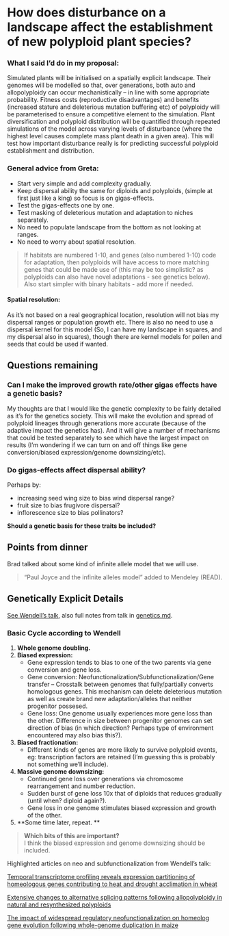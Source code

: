 <h1 id="how-does-disturbance-on-a-landscape-affect-the-establishment-of-new-polyploid-plant-species">How does disturbance on a landscape affect the establishment of new polyploid plant species?</h1>
<h3 id="what-i-said-id-do-in-my-proposal">What I said I’d do in my proposal:</h3>
<p>Simulated plants will be initialised on a spatially explicit landscape. Their genomes will be modelled so that, over generations, both auto and allopolyploidy can occur mechanistically – in line with some appropriate probability. Fitness costs (reproductive disadvantages) and benefits (increased stature and deleterious mutation buffering etc) of polyploidy will be parameterised to ensure a competitive element to the simulation. Plant diversification and polyploid distribution will be quantified through repeated simulations of the model across varying levels of disturbance (where the highest level causes complete mass plant death in a given area). This will test how important disturbance really is for predicting successful polyploid establishment and distribution.</p>
<h3 id="general-advice-from-greta">General advice from Greta:</h3>
<ul>
<li>Start very simple and add complexity gradually.</li>
<li>Keep dispersal ability the same for diploids and polyploids, (simple at first just like a king) so focus is on gigas-effects.</li>
<li>Test the gigas-effects one by one.</li>
<li>Test masking of deleterious mutation and adaptation to niches separately.</li>
<li>No need to populate landscape from the bottom as not looking at ranges.</li>
<li>No need to worry about spatial resolution.</li>
</ul>
<blockquote>
<p>If habitats are numbered 1-10, and genes (also numbered 1-10) code for adaptation, then polyploids will have access to more matching genes that could be made use of (this may be too simplistic? as polyploids can also have novel adaptations - see genetics below). Also start simpler with binary habitats - add more if needed.</p>
</blockquote>
<h4 id="spatial-resolution">Spatial resolution:</h4>
<p>As it’s not based on a real geographical location, resolution will not bias my dispersal ranges or population growth etc. There is also no need to use a dispersal kernel for this model (So, I can have my landscape in squares, and my dispersal also in squares), though there are kernel models for pollen and seeds that could be used if wanted.</p>
<h2 id="questions-remaining">Questions remaining</h2>
<h3 id="can-i-make-the-improved-growth-rateother-gigas-effects-have-a-genetic-basis">Can I make the improved growth rate/other gigas effects have a genetic basis?</h3>
<p>My thoughts are that I would like the genetic complexity to be fairly detailed as it’s for the genetics society. This will make the evolution and spread of polyploid lineages through generations more accurate (because of the adaptive impact the genetics has). And it will give a number of mechanisms that could be tested separately to see which have the largest impact on results (I’m wondering if we can turn on and off things like gene conversion/biased expression/genome downsizing/etc).</p>
<h3 id="do-gigas-effects-affect-dispersal-ability">Do gigas-effects affect dispersal ability?</h3>
<p>Perhaps by:</p>
<ul>
<li>increasing seed wing size to bias wind dispersal range?</li>
<li>fruit size to bias frugivore dispersal?</li>
<li>inflorescence size to bias pollinators?</li>
</ul>
<p><strong>Should a genetic basis for these traits be included?</strong></p>
<h2 id="points-from-dinner">Points from dinner</h2>
<p>Brad talked about some kind of infinite allele model that we will use.</p>
<blockquote>
<p>“Paul Joyce and the infinite alleles model” added to Mendeley (READ).</p>
</blockquote>
<h2 id="genetically-explicit-details">Genetically Explicit Details</h2>
<p><a href="https://www.youtube.com/watch?v=JVro1y24IBA">See Wendell’s talk</a>, also full notes from talk in <a href="https://github.com/rozeykex/ploidy/blob/rose/genetics.md">genetics.md</a>.</p>
<h3 id="basic-cycle-according-to-wendell">Basic Cycle according to Wendell</h3>
<ol>
<li><strong>Whole genome doubling.</strong></li>
<li><strong>Biased expression:</strong>
<ul>
<li>Gene expression tends to bias to one of the two parents via gene conversion and gene loss.</li>
<li>Gene conversion: Neofunctionalization/Subfunctionalization/Gene transfer – Crosstalk between genomes that fully/partially converts homologous genes. This mechanism can delete deleterious mutation as well as create brand new adaptation/alleles that neither progenitor possesed.</li>
<li>Gene loss: One genome usually experiences more gene loss than the other. Difference in size between progenitor genomes can set direction of bias (in which direction? Perhaps type of environment encountered may also bias this?).</li>
</ul>
</li>
<li><strong>Biased fractionation:</strong>
<ul>
<li>Different kinds of genes are more likely to survive polyploid events, eg: transcription factors are retained (I’m guessing this is probably not something we’ll include).</li>
</ul>
</li>
<li><strong>Massive genome downsizing:</strong>
<ul>
<li>Continued gene loss over generations via chromosome rearrangement and number reduction.</li>
<li>Sudden burst of gene loss 10x that of diploids that reduces gradually (until when? diploid again?).</li>
<li>Gene loss in one genome stimulates biased expression and growth of the other.</li>
</ul>
</li>
<li>**Some time later, repeat. **</li>
</ol>
<blockquote>
<p><strong>Which bits of this are important?</strong><br>
I think the biased expression and genome downsizing should be included.</p>
</blockquote>
<p>Highlighted articles on neo and subfunctionalization from Wendell’s talk:</p>
<p><a href="https://bmcplantbiol-biomedcentral-com.ezproxy.stir.ac.uk/articles/10.1186/s12870-015-0511-8">Temporal transcriptome profiling reveals expression partitioning of homeologous genes contributing to heat and drought acclimation in wheat</a></p>
<p><a href="https://www-pnas-org.ezproxy.stir.ac.uk/content/108/38/16122">Extensive changes to alternative splicing patterns following allopolyploidy in natural and resynthesized polyploids</a></p>
<p><a href="https://genome-cshlp-org.ezproxy.stir.ac.uk/content/24/8/1348">The impact of widespread regulatory neofunctionalization on homeolog gene evolution following whole-genome duplication in maize</a></p>

